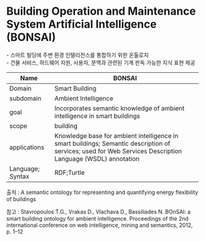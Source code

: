 # Building Operation and Maintenance System Artificial Intelligence (BONSAI)

&#45; 스마트 빌딩에 주변 환경 인텔리전스를 통합하기 위한 온톨로지 <br/>
&#45;  건물 서비스, 하드웨어 자원, 사용자, 문맥과 관련된 기계 판독 가능한 지식 표현 제공

| Name             | BONSAI               |
| ---------------- | -------------------- |
| Domain           | Smart Building       |
| subdomain        | Ambient Intelligence | 
| goal             | Incorporates semantic knowledge of ambient intelligence in smart buildings                     |
| scope            | building                     |
| applications     | Knowledge base for ambient intelligence in smart buildings; Semantic description of services; used for Web Services Description Language (WSDL) annotation                     |
| Language; Syntax | RDF;Turtle                     |

출처 :  A semantic ontology for representing and quantifying energy flexibility of buildings

참고 : Stavropoulos T.G., Vrakas D., Vlachava D., Bassiliades N. BOnSAI: a smart building ontology for ambient intelligence. Proceedings of the 2nd international conference on web intelligence, mining and semantics, 2012, p. 1–12